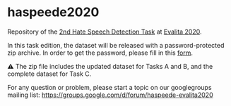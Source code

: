 # haspeede2020
Repository of the [2nd Hate Speech Detection Task](http://www.di.unito.it/~tutreeb/haspeede-evalita20/index.html#) at [Evalita 2020](http://www.evalita.it/2020).

In this task edition, the dataset will be released with a password-protected zip archive. In order to get the password, please fill in this [form](https://forms.gle/BJQy6ciiXXtPCCJdA).

:warning: The zip file includes the updated dataset for Tasks A and B, and the complete dataset for Task C.

For any question or problem, please start a topic on our googlegroups mailing list: https://groups.google.com/d/forum/haspeede-evalita2020 

